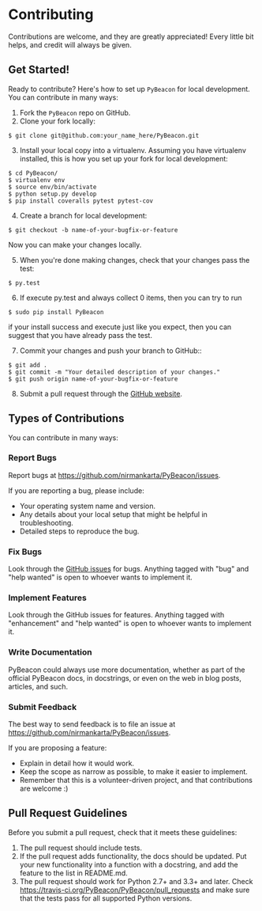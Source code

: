 # Contributing

Contributions are welcome, and they are greatly appreciated! Every
little bit helps, and credit will always be given.

## Get Started!

Ready to contribute? Here's how to set up `PyBeacon` for local development.
You can contribute in many ways:

1. Fork the `PyBeacon` repo on GitHub.
2. Clone your fork locally:

  ```shell
  $ git clone git@github.com:your_name_here/PyBeacon.git
  ```

3. Install your local copy into a virtualenv. Assuming you have virtualenv installed, this is how you set up your fork for local development:

  ```shell
  $ cd PyBeacon/
  $ virtualenv env
  $ source env/bin/activate
  $ python setup.py develop
  $ pip install coveralls pytest pytest-cov
  ```

4. Create a branch for local development:

  ```shell
  $ git checkout -b name-of-your-bugfix-or-feature
  ```
   Now you can make your changes locally.

5. When you're done making changes, check that your changes pass the test:

  ```shell
  $ py.test
  ```
6. If execute py.test and always collect 0 items, then you can try to run

  ```shell
  $ sudo pip install PyBeacon
  ```
  if your install success and execute just like you expect, then you can suggest that you have already pass the test.

7. Commit your changes and push your branch to GitHub::

  ```shell
  $ git add .
  $ git commit -m "Your detailed description of your changes."
  $ git push origin name-of-your-bugfix-or-feature
  ```

8. Submit a pull request through the [GitHub website](https://github.com/nirmankarta/PyBeacon).

## Types of Contributions

You can contribute in many ways:

### Report Bugs

Report bugs at https://github.com/nirmankarta/PyBeacon/issues.

If you are reporting a bug, please include:

* Your operating system name and version.
* Any details about your local setup that might be helpful in troubleshooting.
* Detailed steps to reproduce the bug.

### Fix Bugs

Look through the [GitHub issues](https://github.com/nirmankarta/PyBeacon/issues) for bugs. Anything tagged with "bug"
and "help wanted" is open to whoever wants to implement it.

### Implement Features

Look through the GitHub issues for features. Anything tagged with "enhancement"
and "help wanted" is open to whoever wants to implement it.

### Write Documentation

PyBeacon could always use more documentation, whether as part of the
official PyBeacon docs, in docstrings, or even on the web in blog posts,
articles, and such.

### Submit Feedback

The best way to send feedback is to file an issue at https://github.com/nirmankarta/PyBeacon/issues.

If you are proposing a feature:

* Explain in detail how it would work.
* Keep the scope as narrow as possible, to make it easier to implement.
* Remember that this is a volunteer-driven project, and that contributions
  are welcome :)

## Pull Request Guidelines

Before you submit a pull request, check that it meets these guidelines:

1. The pull request should include tests.
2. If the pull request adds functionality, the docs should be updated. Put
   your new functionality into a function with a docstring, and add the
   feature to the list in README.md.
3. The pull request should work for Python 2.7+ and 3.3+ and later. Check
   https://travis-ci.org/PyBeacon/PyBeacon/pull_requests
   and make sure that the tests pass for all supported Python versions.
